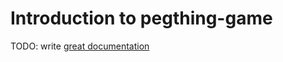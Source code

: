 # Introduction to pegthing-game

TODO: write [great documentation](http://jacobian.org/writing/what-to-write/)
